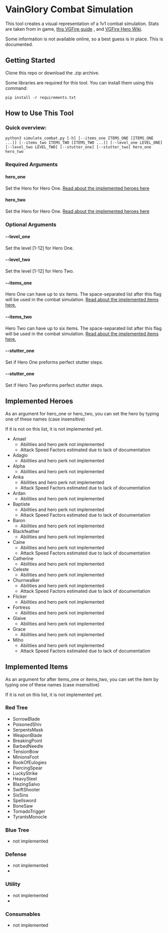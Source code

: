 # VainGlory Combat Simulation
This tool creates a visual representation of a 1v1 combat simulation.
Stats are taken from in game,
[this VGFire guide](https://www.vaingloryfire.com/vainglory/guide/a-beginners-guide-to-math-and-calculations-in-vainglory-with-updated-stats-for-objectives-creatures-and-minions-19763#AttackSpeed)
, and [VGFire Hero Wiki](https://www.vaingloryfire.com/vainglory/wiki/heroes).

Some information is not available online, so a best guess is in place. This is documented.

## Getting Started
Clone this repo or download the .zip archive. 

Some libraries are required for this tool. You can install them using this command:

    pip install -r requirements.txt

## How to Use This Tool
### Quick overview:    

    python3 simulate_combat.py [-h] [--items_one ITEMS_ONE [ITEMS_ONE ...]] [--items_two ITEMS_TWO [ITEMS_TWO ...]] [--level_one LEVEL_ONE] [--level_two LEVEL_TWO] [--stutter_one] [--stutter_two] hero_one hero_two

### Required Arguments
#### hero_one
Set the Hero for Hero One. [Read about the implemented heroes here](#implemented-heroes)

#### hero_two
Set the Hero for Hero One. [Read about the implemented heroes here](#implemented-heroes)

### Optional Arguments
#### --level_one
Set the level [1-12] for Hero One. 

#### --level_two
Set the level [1-12] for Hero Two.

#### --items_one
Hero One can have up to six items. The space-separated list after this flag will be used in the combat simulation. [Read
about the implemented items here.](#implemented-items)

#### --items_two
Hero Two can have up to six items. The space-separated list after this flag will be used in the combat simulation. [Read
about the implemented items here.](#implemented-items)

#### --stutter_one
Set if Hero One preforms perfect stutter steps.

#### --stutter_one
Set if Hero Two preforms perfect stutter steps.


## Implemented Heroes
As an argument for hero_one or hero_two, you can set the hero by typing one of these names (case insensitive)

If it is not on this list, it is not implemented yet.
- Amael
  - Abilities and hero perk not implemented
  - Attack Speed Factors estimated due to lack of documentation
- Adagio
  - Abilities and hero perk not implemented
- Alpha
  - Abilities and hero perk not implemented
- Anka
  - Abilities and hero perk not implemented
  - Attack Speed Factors estimated due to lack of documentation
- Ardan
  - Abilities and hero perk not implemented
- Baptiste
  - Abilities and hero perk not implemented
  - Attack Speed Factors estimated due to lack of documentation
- Baron
  - Abilities and hero perk not implemented
- Blackfeather
  - Abilities and hero perk not implemented
- Caine
  - Abilities and hero perk not implemented
  - Attack Speed Factors estimated due to lack of documentation
- Catherine
  - Abilities and hero perk not implemented
- Celeste
  - Abilities and hero perk not implemented
- Churnwalker
  - Abilities and hero perk not implemented
  - Attack Speed Factors estimated due to lack of documentation
- Flicker
  - Abilities and hero perk not implemented
- Fortress
  - Abilities and hero perk not implemented
- Glaive
  - Abilities and hero perk not implemented
- Grace
  - Abilities and hero perk not implemented
- Miho
  - Abilities and hero perk not implemented
  - Attack Speed Factors estimated due to lack of documentation

## Implemented Items
As an argument for after items_one or items_two, you can set the item by typing one of these names (case insensitive)

If it is not on this list, it is not implemented yet.
### Red Tree
- SorrowBlade
- PoisonedShiv
- SerpentsMask
- WeaponBlade
- BreakingPoint
- BarbedNeedle
- TensionBow
- MinionsFoot
- BookOfEulogies
- PiercingSpear
- LuckyStrike
- HeavySteel
- BlazingSalvo
- SwiftShooter
- SixSins
- Spellsword
- BoneSaw
- TornadoTrigger
- TyrantsMonocle

### Blue Tree
- not implemented

### Defense
- not implemented
- 
### Utility
- not implemented
- 
### Consumables
- not implemented